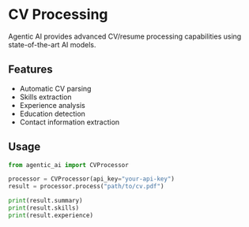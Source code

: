 # CV Processing

Agentic AI provides advanced CV/resume processing capabilities using state-of-the-art AI models.

## Features

- Automatic CV parsing
- Skills extraction
- Experience analysis
- Education detection
- Contact information extraction

## Usage

```python
from agentic_ai import CVProcessor

processor = CVProcessor(api_key="your-api-key")
result = processor.process("path/to/cv.pdf")

print(result.summary)
print(result.skills)
print(result.experience)
```

